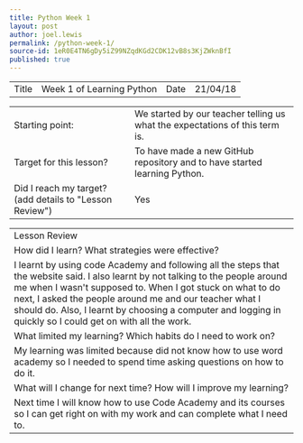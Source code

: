```yaml
---
title: Python Week 1
layout: post
author: joel.lewis
permalink: /python-week-1/
source-id: 1eR0E4TN6gDy5iZ99NZqdKGd2CDK12vB8s3KjZWknBfI
published: true
---
```

<table>
  <tr>
    <td>Title</td>
    <td>Week 1 of Learning Python</td>
    <td>Date</td>
    <td>21/04/18</td>
  </tr>
</table>


<table>
  <tr>
    <td>Starting point:</td>
    <td>We started by our teacher telling us what the expectations of this term is.</td>
  </tr>
  <tr>
    <td>Target for this lesson?</td>
    <td>To have made a new GitHub repository and to have started learning Python.</td>
  </tr>
  <tr>
    <td>Did I reach my target? 
(add details to "Lesson Review")</td>
    <td> Yes </td>
  </tr>
</table>


<table>
  <tr>
    <td>Lesson Review</td>
  </tr>
  <tr>
    <td>How did I learn? What strategies were effective? </td>
  </tr>
  <tr>
    <td>I learnt by using code Academy and following all the steps that the website said. I also learnt by not talking to the people around me when I wasn't supposed to. When I got stuck on what to do next, I asked the people around me and our teacher what I should do. Also, I learnt by choosing a computer and logging in quickly so I could get on with all the work.</td>
  </tr>
  <tr>
    <td>What limited my learning? Which habits do I need to work on? </td>
  </tr>
  <tr>
    <td>My learning was limited because did not know how to use word academy so I needed to spend time asking questions on how to do it.</td>
  </tr>
  <tr>
    <td>What will I change for next time? How will I improve my learning?</td>
  </tr>
  <tr>
    <td>Next time I will know how to use Code Academy and its courses so I can get right on with my work and can complete what I need to.</td>
  </tr>
</table>


